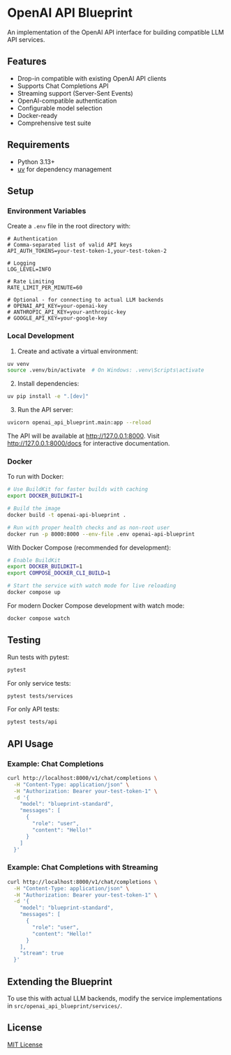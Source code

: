 # OpenAI API Blueprint

An implementation of the OpenAI API interface for building compatible LLM API services.

## Features

- Drop-in compatible with existing OpenAI API clients
- Supports Chat Completions API
- Streaming support (Server-Sent Events)
- OpenAI-compatible authentication
- Configurable model selection
- Docker-ready
- Comprehensive test suite

## Requirements

- Python 3.13+
- [uv](https://github.com/astral-sh/uv) for dependency management

## Setup

### Environment Variables

Create a `.env` file in the root directory with:

```
# Authentication
# Comma-separated list of valid API keys
API_AUTH_TOKENS=your-test-token-1,your-test-token-2

# Logging
LOG_LEVEL=INFO

# Rate Limiting
RATE_LIMIT_PER_MINUTE=60 

# Optional - for connecting to actual LLM backends
# OPENAI_API_KEY=your-openai-key
# ANTHROPIC_API_KEY=your-anthropic-key
# GOOGLE_API_KEY=your-google-key
```

### Local Development

1. Create and activate a virtual environment:

```bash
uv venv
source .venv/bin/activate  # On Windows: .venv\Scripts\activate
```

2. Install dependencies:

```bash
uv pip install -e ".[dev]"
```

3. Run the API server:

```bash
uvicorn openai_api_blueprint.main:app --reload
```

The API will be available at http://127.0.0.1:8000. Visit http://127.0.0.1:8000/docs for interactive documentation.

### Docker

To run with Docker:

```bash
# Use BuildKit for faster builds with caching
export DOCKER_BUILDKIT=1

# Build the image
docker build -t openai-api-blueprint .

# Run with proper health checks and as non-root user
docker run -p 8000:8000 --env-file .env openai-api-blueprint
```

With Docker Compose (recommended for development):

```bash
# Enable BuildKit
export DOCKER_BUILDKIT=1
export COMPOSE_DOCKER_CLI_BUILD=1

# Start the service with watch mode for live reloading
docker compose up
```

For modern Docker Compose development with watch mode:

```bash
docker compose watch
```

## Testing

Run tests with pytest:

```bash
pytest
```

For only service tests:

```bash
pytest tests/services
```

For only API tests:

```bash
pytest tests/api
```

## API Usage

### Example: Chat Completions

```bash
curl http://localhost:8000/v1/chat/completions \
  -H "Content-Type: application/json" \
  -H "Authorization: Bearer your-test-token-1" \
  -d '{
    "model": "blueprint-standard",
    "messages": [
      {
        "role": "user",
        "content": "Hello!"
      }
    ]
  }'
```

### Example: Chat Completions with Streaming

```bash
curl http://localhost:8000/v1/chat/completions \
  -H "Content-Type: application/json" \
  -H "Authorization: Bearer your-test-token-1" \
  -d '{
    "model": "blueprint-standard",
    "messages": [
      {
        "role": "user",
        "content": "Hello!"
      }
    ],
    "stream": true
  }'
```

## Extending the Blueprint

To use this with actual LLM backends, modify the service implementations in `src/openai_api_blueprint/services/`.

## License

[MIT License](LICENSE)
